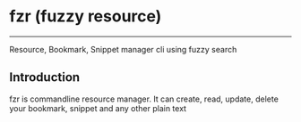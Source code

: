 # fzr (fuzzy resource)
---
Resource, Bookmark, Snippet manager cli using fuzzy search

## Introduction

fzr is commandline resource manager. It can create, read, update, delete your bookmark, snippet and any other plain text
